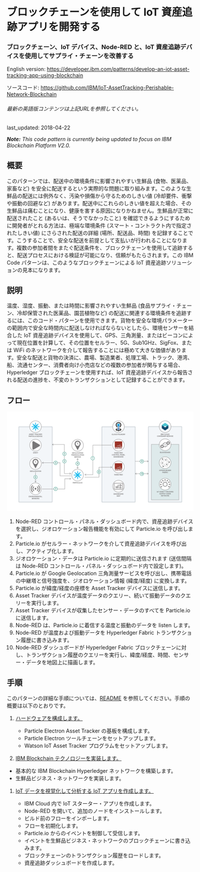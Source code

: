 # ブロックチェーンを使用して IoT 資産追跡アプリを開発する

### ブロックチェーン、IoT デバイス、Node-RED と、IoT 資産追跡デバイスを使用してサプライ・チェーンを改善する

English version: https://developer.ibm.com/patterns/develop-an-iot-asset-tracking-app-using-blockchain
  
ソースコード: https://github.com/IBM/IoT-AssetTracking-Perishable-Network-Blockchain

###### 最新の英語版コンテンツは上記URLを参照してください。
last_updated: 2018-04-22

 
_**Note:** This code pattern is currently being updated to focus on IBM Blockchain Platform V2.0._

## 概要

このパターンでは、配送中の環境条件に影響されやすい生鮮品 (食物、医薬品、家畜など) を安全に配送するという実際的な問題に取り組みます。このような生鮮品の配送には例外なく、汚染や損傷から守るためのしきい値 (冷却要件、衝撃や振動の回避など) があります。配送中にこれらのしきい値を超えた場合、その生鮮品は痛むことになり、健康を害する原因になりかねません。生鮮品が正常に配送されたこと (あるいは、そうでなかったこと) を確認できるようにするために開発者がとれる方法は、極端な環境条件 (スマート・コントラクト内で指定されたしきい値) にさらされた配送の詳細 (場所、配送品、時間) を記録することです。こうすることで、安全な配送を前提として支払いが行われることになります。複数の参加者間をまたぐ配送条件を、ブロックチェーンを使用して追跡すると、配送プロセスにおける検証が可能になり、信頼がもたらされます。この IBM Code パターンは、このようなブロックチェーンによる IoT 資産追跡ソリューションの見本になります。

## 説明

温度、湿度、振動、または時間に影響されやすい生鮮品 (食品サプライ・チェーン、冷却保管された医薬品、園芸植物など) の配送に関連する環境条件を追跡するには、このコード・パターンを使用できます。貨物を安全な環境パラメーターの範囲内で安全な時間内に配送しなければならないとしたら、環境センサーを結合した IoT 資産追跡デバイスを使用して、GPS、三角測量、またはビーコンによって現在位置を計算して、その位置をセルラー、5G、Sub1GHz、SigFox、または WiFi のネットワークを介して報告することには極めて大きな価値があります。安全な配送と貨物の決済に、農場、製造業者、処理工場、トラック、港湾、船、流通センター、消費者向け小売店などの複数の参加者が関与する場合、Hyperledger ブロックチェーンを使用すれば、IoT 資産追跡デバイスから報告される配送の進捗を、不変のトランザクションとして記録することができます。

## フロー

![フロー](./images/asset-tracking-archdiagram.png)

1. Node-RED コントロール・パネル・ダッシュボード内で、資産追跡デバイスを選択し、ジオロケーション報告機能を有効にして Particle.io を呼び出します。
1. Particle.io がセルラー・ネットワークを介して資産追跡デバイスを呼び出し、アクティブ化します。
1. ジオロケーション・データは Particle.io に定期的に送信されます (送信間隔は Node-RED コントロール・パネル・ダッシュボード内で設定します)。
1. Particle.io が Google Geolocation 三角測量サービスを呼び出し、携帯電話の中継塔と信号強度を、ジオロケーション情報 (緯度/経度) に変換します。
1. Particle.io が緯度/経度の座標を Asset Tracker デバイスに送信します。
1. Asset Tracker デバイスが温度データのクエリー、続いて振動データのクエリーを実行します。
1. Asset Tracker デバイスが収集したセンサー・データのすべてを Particle.io に送信します。
1. Node-RED は、Particle.io に着信する温度と振動のデータを listen します。
1. Node-RED が温度および振動データを Hyperledger Fabric トランザクション履歴に書き込みます。
1. Node-RED ダッシュボードが Hyperledger Fabric ブロックチェーンに対し、トランザクション履歴のクエリーを実行し、緯度/経度、時間、センサー・データを地図上に描画します。

## 手順

このパターンの詳細な手順については、[README](https://github.com/IBM/IoT-AssetTracking-Perishable-Network-Blockchain/blob/master/README.md) を参照してください。手順の概要は以下のとおりです。

1. [ハードウェアを構成します。](https://github.com/IBM/IoT-AssetTracking-Perishable-Network-Blockchain/blob/master/ParticleElectron/README.md)

   * Particle Electron Asset Tracker の基板を構成します。
   * Particle Electron ツールチェーンをセットアップします。
   * Watson IoT Asset Tracker プログラムをセットアップします。

1. [IBM Blockchain テクノロジーを実装します。](https://github.com/IBM/IoT-AssetTracking-Perishable-Network-Blockchain/blob/master/Blockchain/README.md)

 * 基本的な IBM Blockchain Hyperledger ネットワークを構築します。
 * 生鮮品ビジネス・ネットワークを実装します。

1. [IoT データを視覚化して分析する IoT アプリを作成します。](https://github.com/IBM/IoT-AssetTracking-Perishable-Network-Blockchain/blob/master/Node-RED/README.md)

   * IBM Cloud 内で IoT スターター・アプリを作成します。
   * Node-RED を開いて、追加のノードをインストールします。
   * ビルド前のフローをインポーします。
   * フローを初期化します。
   * Particle.io からのイベントを制御して受信します。
   * イベントを生鮮品ビジネス・ネットワークのブロックチェーンに書き込みます。
   * ブロックチェーンのトランザクション履歴をロードします。
   * 資産追跡ダッシュボードを作成します。
